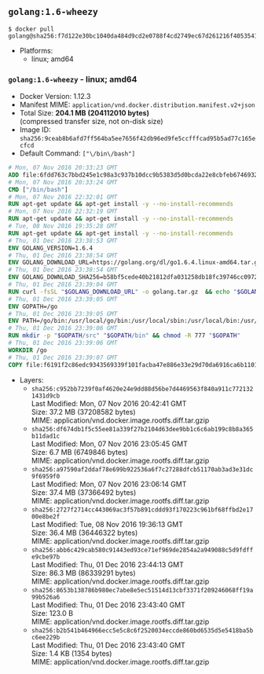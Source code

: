 ## `golang:1.6-wheezy`

```console
$ docker pull golang@sha256:f7d122e30bc1040da484d9cd2e0788f4cd2749ec67d261216f4053541128dcbe
```

-	Platforms:
	-	linux; amd64

### `golang:1.6-wheezy` - linux; amd64

-	Docker Version: 1.12.3
-	Manifest MIME: `application/vnd.docker.distribution.manifest.v2+json`
-	Total Size: **204.1 MB (204112010 bytes)**  
	(compressed transfer size, not on-disk size)
-	Image ID: `sha256:9ceab8b6afd7ff564ba5ee7656f42db96ed9fe5ccfffcad95b5ad77c165ecfcd`
-	Default Command: `["\/bin\/bash"]`

```dockerfile
# Mon, 07 Nov 2016 20:33:23 GMT
ADD file:6fdd763c7bbd245e1c98a3c937b10dcc9b5383d5d0bcda22e8cbfeb6746932da in / 
# Mon, 07 Nov 2016 20:33:24 GMT
CMD ["/bin/bash"]
# Mon, 07 Nov 2016 22:32:01 GMT
RUN apt-get update && apt-get install -y --no-install-recommends 		ca-certificates 		curl 		wget 	&& rm -rf /var/lib/apt/lists/*
# Mon, 07 Nov 2016 22:32:19 GMT
RUN apt-get update && apt-get install -y --no-install-recommends 		bzr 		git 		mercurial 		openssh-client 		subversion 				procps 	&& rm -rf /var/lib/apt/lists/*
# Tue, 08 Nov 2016 19:35:28 GMT
RUN apt-get update && apt-get install -y --no-install-recommends 		g++ 		gcc 		libc6-dev 		make 		pkg-config 	&& rm -rf /var/lib/apt/lists/*
# Thu, 01 Dec 2016 23:38:53 GMT
ENV GOLANG_VERSION=1.6.4
# Thu, 01 Dec 2016 23:38:54 GMT
ENV GOLANG_DOWNLOAD_URL=https://golang.org/dl/go1.6.4.linux-amd64.tar.gz
# Thu, 01 Dec 2016 23:38:54 GMT
ENV GOLANG_DOWNLOAD_SHA256=b58bf5cede40b21812dfa031258db18fc39746cc0972bc26dae0393acc377aaf
# Thu, 01 Dec 2016 23:39:04 GMT
RUN curl -fsSL "$GOLANG_DOWNLOAD_URL" -o golang.tar.gz 	&& echo "$GOLANG_DOWNLOAD_SHA256  golang.tar.gz" | sha256sum -c - 	&& tar -C /usr/local -xzf golang.tar.gz 	&& rm golang.tar.gz
# Thu, 01 Dec 2016 23:39:05 GMT
ENV GOPATH=/go
# Thu, 01 Dec 2016 23:39:05 GMT
ENV PATH=/go/bin:/usr/local/go/bin:/usr/local/sbin:/usr/local/bin:/usr/sbin:/usr/bin:/sbin:/bin
# Thu, 01 Dec 2016 23:39:06 GMT
RUN mkdir -p "$GOPATH/src" "$GOPATH/bin" && chmod -R 777 "$GOPATH"
# Thu, 01 Dec 2016 23:39:06 GMT
WORKDIR /go
# Thu, 01 Dec 2016 23:39:07 GMT
COPY file:f6191f2c86edc9343569339f101facba47e886e33e29d70da6916ca6b1101a53 in /usr/local/bin/ 
```

-	Layers:
	-	`sha256:c952bb7239f0af4620e24e9dd88d56be7d4469563f840a911c7721321431d9cb`  
		Last Modified: Mon, 07 Nov 2016 20:42:41 GMT  
		Size: 37.2 MB (37208582 bytes)  
		MIME: application/vnd.docker.image.rootfs.diff.tar.gzip
	-	`sha256:df674db1f5c55ee81a339f27b2104d63dee9bb1c6c6ab199c8b8a365b11dad1c`  
		Last Modified: Mon, 07 Nov 2016 23:05:45 GMT  
		Size: 6.7 MB (6749846 bytes)  
		MIME: application/vnd.docker.image.rootfs.diff.tar.gzip
	-	`sha256:a97590af2ddaf78e699b922536a6f7c27288dfcb51170ab3ad3e31dc9f6959f0`  
		Last Modified: Mon, 07 Nov 2016 23:06:14 GMT  
		Size: 37.4 MB (37366492 bytes)  
		MIME: application/vnd.docker.image.rootfs.diff.tar.gzip
	-	`sha256:2727f2714cc443069ac3f57b891cddd93f170223c961bf68ffbd2e1700e8be2f`  
		Last Modified: Tue, 08 Nov 2016 19:36:13 GMT  
		Size: 36.4 MB (36446322 bytes)  
		MIME: application/vnd.docker.image.rootfs.diff.tar.gzip
	-	`sha256:abb6c429cab580c91443ed93ce71ef969de2854a2a949088c5d9fdffe9cbe97b`  
		Last Modified: Thu, 01 Dec 2016 23:44:13 GMT  
		Size: 86.3 MB (86339291 bytes)  
		MIME: application/vnd.docker.image.rootfs.diff.tar.gzip
	-	`sha256:8653b138786b980ec7abe8e5ec51514d13cbf3371f209246068ff19a99b526a6`  
		Last Modified: Thu, 01 Dec 2016 23:43:40 GMT  
		Size: 123.0 B  
		MIME: application/vnd.docker.image.rootfs.diff.tar.gzip
	-	`sha256:b2b541b464966ecc5e5c8c6f2520034eccde860bd6535d5e5418ba5bc6ee229b`  
		Last Modified: Thu, 01 Dec 2016 23:43:40 GMT  
		Size: 1.4 KB (1354 bytes)  
		MIME: application/vnd.docker.image.rootfs.diff.tar.gzip
